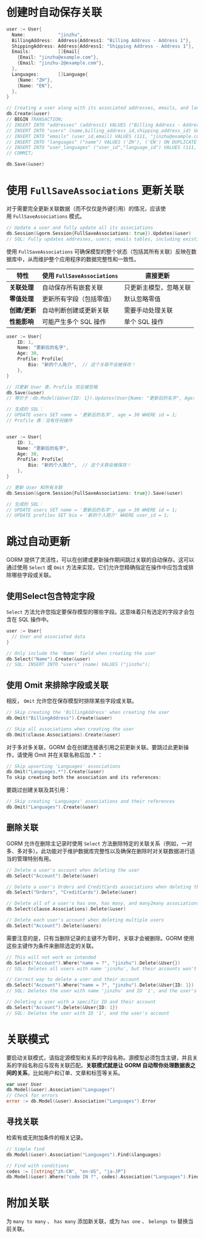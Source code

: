 # 创建时自动保存关联

```go
user := User{
  Name:            "jinzhu",
  BillingAddress:  Address{Address1: "Billing Address - Address 1"},
  ShippingAddress: Address{Address1: "Shipping Address - Address 1"},
  Emails:          []Email{
    {Email: "jinzhu@example.com"},
    {Email: "jinzhu-2@example.com"},
  },
  Languages:       []Language{
    {Name: "ZH"},
    {Name: "EN"},
  },
}

// Creating a user along with its associated addresses, emails, and languages
db.Create(&user)
// BEGIN TRANSACTION;
// INSERT INTO "addresses" (address1) VALUES ("Billing Address - Address 1"), ("Shipping Address - Address 1") ON DUPLICATE KEY DO NOTHING;
// INSERT INTO "users" (name,billing_address_id,shipping_address_id) VALUES ("jinzhu", 1, 2);
// INSERT INTO "emails" (user_id,email) VALUES (111, "jinzhu@example.com"), (111, "jinzhu-2@example.com") ON DUPLICATE KEY DO NOTHING;
// INSERT INTO "languages" ("name") VALUES ('ZH'), ('EN') ON DUPLICATE KEY DO NOTHING;
// INSERT INTO "user_languages" ("user_id","language_id") VALUES (111, 1), (111, 2) ON DUPLICATE KEY DO NOTHING;
// COMMIT;

db.Save(&user)
```
# 使用 `FullSaveAssociations` 更新关联

对于需要完全更新关联数据（而不仅仅是外键引用）的情况，应该使用 `FullSaveAssociations` 模式。

```go
// Update a user and fully update all its associations
db.Session(&gorm.Session{FullSaveAssociations: true}).Updates(&user)
// SQL: Fully updates addresses, users, emails tables, including existing associated records

```

使用 `FullSaveAssociations` 可确保模型的整个状态（包括其所有关联）反映在数据库中，从而维护整个应用程序的数据完整性和一致性。

| 特性            | 使用 `FullSaveAssociations` | 直接更新        |
| ------------- | ------------------------- | ----------- |
| ​**​关联处理​**​  | 自动保存所有嵌套关联                | 只更新主模型，忽略关联 |
| ​**​零值处理​**​  | 更新所有字段（包括零值）              | 默认忽略零值      |
| ​**​创建/更新​**​ | 自动判断创建或更新关联               | 需要手动处理关联    |
| ​**​性能影响​**​  | 可能产生多个 SQL 操作             | 单个 SQL 操作   |
```go
user := User{
    ID: 1,
    Name: "更新后的名字",
    Age: 30,
    Profile: Profile{
        Bio: "新的个人简介",  // 这个关联不会被保存！
    },
}

// 只更新 User 表，Profile 完全被忽略
db.Save(&user)
// 等价于：db.Model(&User{ID: 1}).Updates(User{Name: "更新后的名字", Age: 30})

// 生成的 SQL：
// UPDATE users SET name = '更新后的名字', age = 30 WHERE id = 1;
// Profile 表：没有任何操作


user := User{
    ID: 1,
    Name: "更新后的名字", 
    Age: 30,
    Profile: Profile{
        Bio: "新的个人简介",  // 这个关联会被保存！
    },
}

// 更新 User 和所有关联
db.Session(&gorm.Session{FullSaveAssociations: true}).Save(&user)

// 生成的 SQL：
// UPDATE users SET name = '更新后的名字', age = 30 WHERE id = 1;
// UPDATE profiles SET bio = '新的个人简介' WHERE user_id = 1;

```
# 跳过自动更新

GORM 提供了灵活性，可以在创建或更新操作期间跳过关联的自动保存。这可以通过使用 `Select` 或 `Omit` 方法来实现，它们允许您精确指定在操作中应包含或排除哪些字段或关联。
## 使用Select包含特定字段

`Select` 方法允许您指定要保存模型的哪些字段。这意味着只有选定的字段才会包含在 SQL 操作中。

```go
user := User{
  // User and associated data
}

// Only include the 'Name' field when creating the user
db.Select("Name").Create(&user)
// SQL: INSERT INTO "users" (name) VALUES ("jinzhu");

```
## 使用 Omit 来排除字段或关联

相反， `Omit` 允许您在保存模型时排除某些字段或关联。

```go
// Skip creating the 'BillingAddress' when creating the user
db.Omit("BillingAddress").Create(&user)

// Skip all associations when creating the user
db.Omit(clause.Associations).Create(&user)

```

对于多对多关联，GORM 会在创建连接表引用之前更新关联。要跳过此更新操作，请使用 Omit 并在关联名称后加 .* ：

```go
// Skip upserting 'Languages' associations
db.Omit("Languages.*").Create(&user)
To skip creating both the association and its references:
```

要跳过创建关联及其引用：

```go
// Skip creating 'Languages' associations and their references
db.Omit("Languages").Create(&user)
```

## 删除关联

GORM 允许在删除主记录时使用 `Select` 方法删除特定的关联关系（例如，一对多、多对多）。此功能对于维护数据库完整性以及确保在删除时对关联数据进行适当的管理特别有用。

```go
// Delete a user's account when deleting the user
db.Select("Account").Delete(&user)

// Delete a user's Orders and CreditCards associations when deleting the user
db.Select("Orders", "CreditCards").Delete(&user)

// Delete all of a user's has one, has many, and many2many associations
db.Select(clause.Associations).Delete(&user)

// Delete each user's account when deleting multiple users
db.Select("Account").Delete(&users)
```

需要注意的是，只有当删除记录的主键不为零时，关联才会被删除。GORM 使用这些主键作为条件来删除选定的关联。

```go
// This will not work as intended
db.Select("Account").Where("name = ?", "jinzhu").Delete(&User{})
// SQL: Deletes all users with name 'jinzhu', but their accounts won't be deleted

// Correct way to delete a user and their account
db.Select("Account").Where("name = ?", "jinzhu").Delete(&User{ID: 1})
// SQL: Deletes the user with name 'jinzhu' and ID '1', and the user's account

// Deleting a user with a specific ID and their account
db.Select("Account").Delete(&User{ID: 1})
// SQL: Deletes the user with ID '1', and the user's account
```
# 关联模式

要启动关联模式，请指定源模型和关系的字段名称。源模型必须包含主键，并且关系的字段名称应与现有关联匹配。**关联模式就是让 GORM 自动帮你处理数据表之间的关系​**​，比如用户和订单、文章和标签等关系。

```go
var user User
db.Model(&user).Association("Languages")
// Check for errors
error := db.Model(&user).Association("Languages").Error

```
## 寻找关联

检索有或无附加条件的相关记录。

```go
// Simple find
db.Model(&user).Association("Languages").Find(&languages)

// Find with conditions
codes := []string{"zh-CN", "en-US", "ja-JP"}
db.Model(&user).Where("code IN ?", codes).Association("Languages").Find(&languages)

```
# 附加关联

为 `many to many` 、 `has many` 添加新关联，或为 `has one` 、 `belongs to` 替换当前关联。

```go

```
